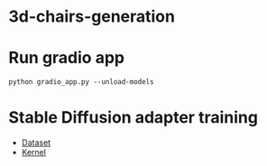 # 3d-chairs-generation

# Run gradio app 
```
python gradio_app.py --unload-models
```


# Stable Diffusion adapter training
- [Dataset](https://www.kaggle.com/datasets/traptrip/text-to-chair/data)
- [Kernel](https://www.kaggle.com/code/traptrip/stablediffusion-lora-text-to-chair)

